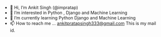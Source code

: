 - 👋 Hi, I’m Ankit Singh (@impratap)
- 👀 I’m interested in Python , Django and Machine Learning
- 🌱 I’m currently learning Python Django and  Machine Learning
- 📫 How to reach me ... ankitpratapsingh333@gmail.com This is my mail id.

<!---
impratap/impratap is a ✨ special ✨ repository because its `README.md` (this file) appears on your GitHub profile.
You can click the Preview link to take a look at your changes.
--->
